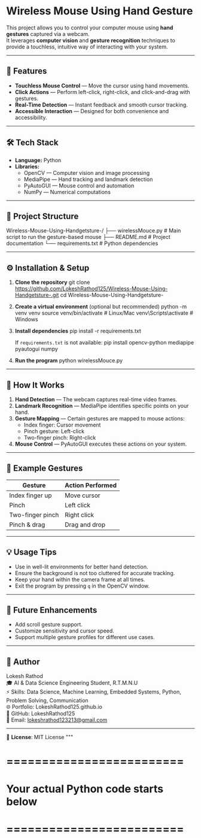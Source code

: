 # Wireless Mouse Using Hand Gesture

This project allows you to control your computer mouse using **hand gestures** captured via a webcam.  
It leverages **computer vision** and **gesture recognition** techniques to provide a touchless, intuitive way of interacting with your system.

---

## 🚀 Features

- **Touchless Mouse Control** — Move the cursor using hand movements.
- **Click Actions** — Perform left-click, right-click, and click-and-drag with gestures.
- **Real-Time Detection** — Instant feedback and smooth cursor tracking.
- **Accessible Interaction** — Designed for both convenience and accessibility.

---

## 🛠 Tech Stack

- **Language:** Python  
- **Libraries:**  
  - OpenCV — Computer vision and image processing  
  - MediaPipe — Hand tracking and landmark detection  
  - PyAutoGUI — Mouse control and automation  
  - NumPy — Numerical computations  

---

## 📂 Project Structure

Wireless-Mouse-Using-Handgetsture-/
├── wirelessMouce.py       # Main script to run the gesture-based mouse
├── README.md              # Project documentation
└── requirements.txt       # Python dependencies

---

## ⚙️ Installation & Setup

1. **Clone the repository**
   git clone https://github.com/LokeshRathod125/Wireless-Mouse-Using-Handgetsture-.git
   cd Wireless-Mouse-Using-Handgetsture-

2. **Create a virtual environment** (optional but recommended)
   python -m venv venv
   source venv/bin/activate   # Linux/Mac
   venv\Scripts\activate      # Windows

3. **Install dependencies**
   pip install -r requirements.txt

   If `requirements.txt` is not available:
   pip install opencv-python mediapipe pyautogui numpy

4. **Run the program**
   python wirelessMouce.py

---

## 🎯 How It Works

1. **Hand Detection** — The webcam captures real-time video frames.
2. **Landmark Recognition** — MediaPipe identifies specific points on your hand.
3. **Gesture Mapping** — Certain gestures are mapped to mouse actions:
   - Index finger: Cursor movement
   - Pinch gesture: Left-click
   - Two-finger pinch: Right-click
4. **Mouse Control** — PyAutoGUI executes these actions on your system.

---

## 📸 Example Gestures

| Gesture            | Action Performed |
|--------------------|------------------|
| Index finger up    | Move cursor      |
| Pinch              | Left click       |
| Two-finger pinch   | Right click      |
| Pinch & drag       | Drag and drop    |

---

## 💡 Usage Tips

- Use in well-lit environments for better hand detection.
- Ensure the background is not too cluttered for accurate tracking.
- Keep your hand within the camera frame at all times.
- Exit the program by pressing `q` in the OpenCV window.

---

## 📌 Future Enhancements

- Add scroll gesture support.
- Customize sensitivity and cursor speed.
- Support multiple gesture profiles for different use cases.

---

## 👤 Author

Lokesh Rathod  
🎓 AI & Data Science Engineering Student, R.T.M.N.U  
⚡ Skills: Data Science, Machine Learning, Embedded Systems, Python, Problem Solving, Communication  
🌐 Portfolio: LokeshRathod125.github.io  
💼 GitHub: LokeshRathod125  
📧 Email: lokeshrathod123213@gmail.com

---

📜 **License**: MIT License
"""

# =========================
# Your actual Python code starts below
# =========================
